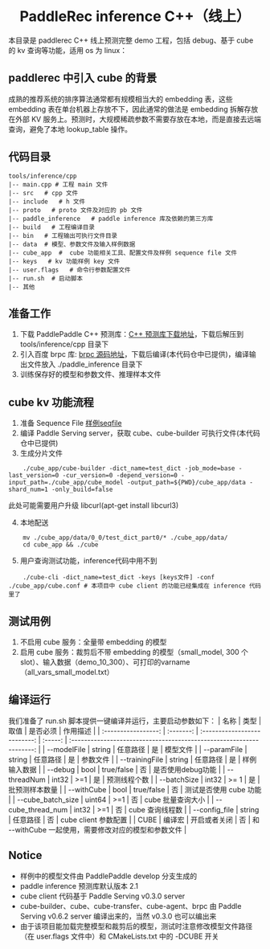 <h1 align="center">PaddleRec inference C++（线上）</h1>
本目录是 paddlerec C++ 线上预测完整 demo 工程，包括 debug、基于 cube 的 kv 查询等功能，适用 os 为 linux：

<h2>paddlerec 中引入 cube 的背景</h2>

成熟的推荐系统的排序算法通常都有规模相当大的 embedding 表，这些 embedding 表在单台机器上存放不下，因此通常的做法是 embedding 拆解存放在外部 KV 服务上。预测时，大规模稀疏参数不需要存放在本地，而是直接去远端查询，避免了本地 lookup_table 操作。

<h2>代码目录</h2>

```
tools/inference/cpp         
|-- main.cpp # 工程 main 文件    
|-- src   # cpp 文件  
|-- include   # h 文件  
|-- proto   # proto 文件及对应的 pb 文件  
|-- paddle_inference   # paddle inference 库及依赖的第三方库  
|-- build   # 工程编译目录  
|-- bin   # 工程输出可执行文件目录  
|-- data  # 模型、参数文件及输入样例数据  
|-- cube_app  #  cube 功能相关工具、配置文件及样例 sequence file 文件  
|-- keys   # kv 功能样例 key 文件  
|-- user.flags   # 命令行参数配置文件  
|-- run.sh  # 启动脚本
|-- 其他

```

<h2>准备工作</h2>

1. 下载 PaddlePaddle C++ 预测库：[C++ 预测库下载地址](https://paddleinference.paddlepaddle.org.cn/user_guides/download_lib.html)，下载后解压到 tools/inference/cpp 目录下
2. 引入百度 brpc 库: [brpc 源码地址](https://github.com/apache/incubator-brpc)，下载后编译(本代码仓中已提供)，编译输出文件放入 ./paddle_inference 目录下
3. 训练保存好的模型和参数文件、推理样本文件

<h2>cube kv 功能流程</h2>

1. 准备 Sequence File [样例seqfile](https://paddle-serving.bj.bcebos.com/others/part-000-00000 )  
2. 编译 Paddle Serving server，获取 cube、cube-builder 可执行文件(本代码仓中已提供)
3. 生成分片文件
```
    ./cube_app/cube-builder -dict_name=test_dict -job_mode=base -last_version=0 -cur_version=0 -depend_version=0 -input_path=./cube_app/cube_model -output_path=${PWD}/cube_app/data -shard_num=1 -only_build=false  
```
此处可能需要用户升级 libcurl(apt-get install libcurl3)

4. 本地配送
```
    mv ./cube_app/data/0_0/test_dict_part0/* ./cube_app/data/
    cd cube_app && ./cube 
```
5. 用户查询测试功能，inference代码中用不到
```
    ./cube-cli -dict_name=test_dict -keys [keys文件] -conf ./cube_app/cube.conf # 本项目中 cube client 的功能已经集成在 inference 代码里了
```  

<h2>测试用例</h2>

1. 不启用 cube 服务：全量带 embedding 的模型
2. 启用 cube 服务：裁剪后不带 embedding 的模型（small_model, 300 个 slot）、输入数据（demo_10_300）、可打印的varname（all_vars_small_model.txt）

<h2>编译运行</h2>

我们准备了 run.sh 脚本提供一键编译并运行，主要启动参数如下：
|        名称         |    类型    |             取值             | 是否必须 |                               作用描述                               |
| :-----------------: | :-------: | :--------------------------: | :-----: | :------------------------------------------------------------------: |
|       --modelFile        |    string    |       任意路径         |    是    |                            模型文件                           |
|       --paramFile        |    string    |       任意路径         |    是    |                            参数文件                           |
|       --trainingFile        |    string    |       任意路径         |    是    |                            样例输入数据                           |
|       --debug        |    bool    |       true/false         |    否    |                            是否使用debug功能                            |
|       --threadNum        |    int32    |       >=1         |    是    |                            预测线程个数                            |
|       --batchSize        |    int32    |       >= 1         |    是    |                            批预测样本数量                            |
|       --withCube        |    bool    |       true/false         |    否    |                            测试是否使用 cube 功能                            |
|       --cube_batch_size        |    uint64    |       >=1         |    否    |                            cube 批量查询大小                            |
|       --cube_thread_num        |    int32    |       >=1         |    否    |                            cube 查询线程数                            |
|       --config_file        |    string    |       任意路径         |    否    |                            cube client 参数配置                            |
|       CUBE        |    编译宏    |       开启或者关闭         |    否    |                            和 --withCube 一起使用，需要修改对应的模型和参数文件                            |


<h2>Notice</h2>
 
* 样例中的模型文件由 PaddlePaddle develop 分支生成的  
* paddle inference 预测库默认版本 2.1   
* cube client 代码基于 Paddle Serving v0.3.0 server  
* cube-builder、cube、cube-transfer、cube-agent、brpc 由 Paddle Serving v0.6.2 server 编译出来的，当然 v0.3.0 也可以编出来
* 由于该项目能加载完整模型和裁剪后的模型，测试时注意修改模型文件路径（在 user.flags 文件中）和 CMakeLists.txt 中的 -DCUBE 开关
